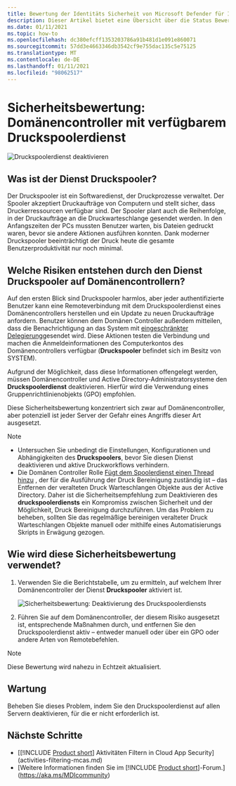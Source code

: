 ```yaml
---
title: Bewertung der Identitäts Sicherheit von Microsoft Defender für Identitäts Druck Spooler
description: Dieser Artikel bietet eine Übersicht über die Status Bewertungsberichte von Microsoft Defender für die Identitäts Sicherheitslage.
ms.date: 01/11/2021
ms.topic: how-to
ms.openlocfilehash: dc380efcff1353203786a91b481d1e091e860071
ms.sourcegitcommit: 57dd3e4663346db3542cf9e755dac135c5e75125
ms.translationtype: MT
ms.contentlocale: de-DE
ms.lasthandoff: 01/11/2021
ms.locfileid: "98062517"
---
```

# <a name="security-assessment-domain-controllers-with-print-spooler-service-available"></a>Sicherheitsbewertung: Domänencontroller mit verfügbarem Druckspoolerdienst

![Druckspoolerdienst deaktivieren](media/cas-isp-print-spooler-1.png)

## <a name="what-is-the-print-spooler-service"></a>Was ist der Dienst **Druckspooler**?

Der Druckspooler ist ein Softwaredienst, der Druckprozesse verwaltet. Der Spooler akzeptiert Druckaufträge von Computern und stellt sicher, dass Druckerressourcen verfügbar sind. Der Spooler plant auch die Reihenfolge, in der Druckaufträge an die Druckwarteschlange gesendet werden. In den Anfangszeiten der PCs mussten Benutzer warten, bis Dateien gedruckt waren, bevor sie andere Aktionen ausführen konnten. Dank moderner Druckspooler beeinträchtigt der Druck heute die gesamte Benutzerproduktivität nur noch minimal.

## <a name="what-risks-does-the-print-spooler-service-on-domain-controllers-introduce"></a>Welche Risiken entstehen durch den Dienst **Druckspooler** auf Domänencontrollern?

Auf den ersten Blick sind Druckspooler harmlos, aber jeder authentifizierte Benutzer kann eine Remoteverbindung mit dem Druckspoolerdienst eines Domänencontrollers herstellen und ein Update zu neuen Druckaufträge anfordern. Benutzer können dem Domänen Controller außerdem mitteilen, dass die Benachrichtigung an das System mit [eingeschränkter Delegierung](cas-isp-unconstrained-kerberos.md)gesendet wird. Diese Aktionen testen die Verbindung und machen die Anmeldeinformationen des Computerkontos des Domänencontrollers verfügbar (**Druckspooler** befindet sich im Besitz von SYSTEM).

Aufgrund der Möglichkeit, dass diese Informationen offengelegt werden, müssen Domänencontroller und Active Directory-Administratorsysteme den **Druckspoolerdienst** deaktivieren. Hierfür wird die Verwendung eines Gruppenrichtlinienobjekts (GPO) empfohlen.

Diese Sicherheitsbewertung konzentriert sich zwar auf Domänencontroller, aber potenziell ist jeder Server der Gefahr eines Angriffs dieser Art ausgesetzt.

> [!NOTE]
>
> - Untersuchen Sie unbedingt die Einstellungen, Konfigurationen und Abhängigkeiten des **Druckspoolers**, bevor Sie diesen Dienst deaktivieren und aktive Druckworkflows verhindern.
> - Die Domänen Controller Rolle [Fügt dem Spoolerdienst einen Thread hinzu](https://docs.microsoft.com/windows-server/security/windows-services/security-guidelines-for-disabling-system-services-in-windows-server#print-spooler) , der für die Ausführung der Druck Bereinigung zuständig ist – das Entfernen der veralteten Druck Warteschlangen Objekte aus der Active Directory. Daher ist die Sicherheitsempfehlung zum Deaktivieren des **druckspoolerdiensts** ein Kompromiss zwischen Sicherheit und der Möglichkeit, Druck Bereinigung durchzuführen. Um das Problem zu beheben, sollten Sie das regelmäßige bereinigen veralteter Druck Warteschlangen Objekte manuell oder mithilfe eines Automatisierungs Skripts in Erwägung gezogen.

## <a name="how-do-i-use-this-security-assessment"></a>Wie wird diese Sicherheitsbewertung verwendet?

1. Verwenden Sie die Berichtstabelle, um zu ermitteln, auf welchem Ihrer Domänencontroller der Dienst **Druckspooler** aktiviert ist.

    ![Sicherheitsbewertung: Deaktivierung des Druckspoolerdiensts](media/cas-isp-print-spooler-2.png)
1. Führen Sie auf dem Domänencontroller, der diesem Risiko ausgesetzt ist, entsprechende Maßnahmen durch, und entfernen Sie den Druckspoolerdienst aktiv – entweder manuell oder über ein GPO oder andere Arten von Remotebefehlen.

> [!NOTE]
> Diese Bewertung wird nahezu in Echtzeit aktualisiert.

## <a name="remediation"></a>Wartung

Beheben Sie dieses Problem, indem Sie den Druckspoolerdienst auf allen Servern deaktivieren, für die er nicht erforderlich ist.

## <a name="next-steps"></a>Nächste Schritte

- [[!INCLUDE [Product short](includes/product-short.md)] Aktivitäten Filtern in Cloud App Security](activities-filtering-mcas.md)
- [Weitere Informationen finden Sie im [!INCLUDE [Product short](includes/product-short.md)]-Forum.](https://aka.ms/MDIcommunity)
